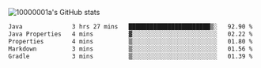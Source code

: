 ![10000001a's GitHub stats](https://github-readme-stats.vercel.app/api?username=10000001a&show_icons=true&theme=onedark&count_private=true)

<!-- [![Top Langs](https://github-readme-stats.vercel.app/api/top-langs/?username=10000001a&layout=compact&theme=onedark&langs_count=5)](https://github.com/anuraghazra/github-readme-stats) -->
<!--
**10000001a/10000001a** is a ✨ _special_ ✨ repository because its `README.md` (this file) appears on your GitHub profile.

Here are some ideas to get you started:

- 🔭 I’m currently working on ...
- 🌱 I’m currently learning ...
- 👯 I’m looking to collaborate on ...
- 🤔 I’m looking for help with ...
- 💬 Ask me about ...
- 📫 How to reach me: ...
- 😄 Pronouns: ...
- ⚡ Fun fact: ...
-->

<!--START_SECTION:waka-->

```txt
Java              3 hrs 27 mins   ███████████████████████▒░   92.90 %
Java Properties   4 mins          ▓░░░░░░░░░░░░░░░░░░░░░░░░   02.22 %
Properties        4 mins          ▒░░░░░░░░░░░░░░░░░░░░░░░░   01.80 %
Markdown          3 mins          ▒░░░░░░░░░░░░░░░░░░░░░░░░   01.56 %
Gradle            3 mins          ▒░░░░░░░░░░░░░░░░░░░░░░░░   01.39 %
```

<!--END_SECTION:waka-->
